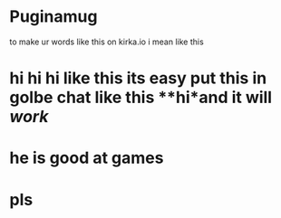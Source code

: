 # Puginamug
to make ur words like this on kirka.io i mean like this 
# hi hi hi like this its easy put this in golbe chat like this **hi*and it will *work*
# he is good at games
# pls
